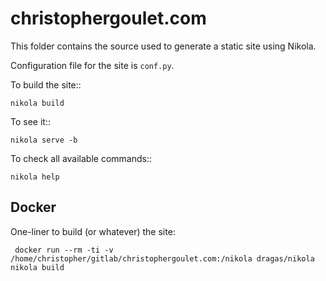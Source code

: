 # christophergoulet.com


This folder contains the source used to generate a static site using Nikola.

Configuration file for the site is ```conf.py```.

To build the site::

  ```nikola build```

To see it::

  ```nikola serve -b```

To check all available commands::

  ```nikola help```

## Docker

One-liner to build (or whatever) the site:

``` docker run --rm -ti -v /home/christopher/gitlab/christophergoulet.com:/nikola dragas/nikola nikola build```